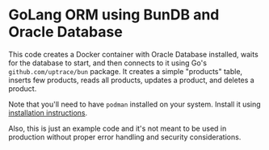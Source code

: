 # GoLang ORM using BunDB and Oracle Database
This code creates a Docker container with Oracle Database installed, waits for the database to start, and then connects to it using Go's `github.com/uptrace/bun` package. It creates a simple "products" 
table, inserts few products, reads all products, updates a product, and deletes a product.

Note that you'll need to have `podman` installed on your system. Install it using [installation instructions](https://podman.io/docs/installation).

Also, this is just an example code and it's not meant to be used in production without proper error handling and security considerations.